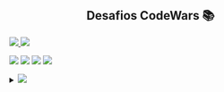 <h2 align="center">Desafios CodeWars 📚</h2>

<p align="left">
  <a href="https://www.codewars.com/users/Eri%20Fran%C3%A7a/completed">
    <img src="https://www.codewars.com/users/Eri%20Fran%C3%A7a/badges/micro" /> 
    <Img src="https://img.shields.io/badge/javascript-%23323330.svg?style=for-the-badge&logo=javascript&logoColor=%23F7DF1E"/>
  </a>
  <p align="left">
  <img src="github/repo-size/EriFranca/Desafios-CodeWars" /> 
  <img src="https://img.shields.io/tokei/lines/github/EriFranca/Desafios-CodeWars" /> 
  <img src="https://img.shields.io/github/languages/count/EriFranca/Desafios-CodeWars" /> 
  <img src="https://img.shields.io/github/languages/top/EriFranca/Desafios-CodeWars" /> 
</p>

<!-- JavaScript -->
<details> 
    <summary><strong><Img src="https://img.shields.io/badge/javascript-%23323330.svg?style=for-the-badge&logo=javascript&logoColor=%23F7DF1E"/></strong></summary>
    <br />
        <!-- Introdução a Programação -->
        <table border=1>
            <tr>
                <th colspan="4">Kata 7 em Javascript</th>
            </tr>
            <tr>
                <th colspan="4"></th>
            </tr>
            <tr>
                <th>Etapa</th>
                <th>Desafio</th>
                <th>Solução</th>
                <th>Status</th>
            </tr>
            <tr>
                <td align="center">01</td>
                <td></td>
                <td><a href="">Código</a></td>
                <td align="center">✅</td>
            </tr>
            <tr>
                <td align="center">02</td>
                <td></td>
                <td><a href="">Código</a></td>
                <td align="center">✅</td>
            </tr>
            <tr>
                <td align="center">03</td>
                <td></td>
                <td><a href="h">Código</a></td>
                <td align="center">✅</td>
            </tr>
        </table>
       
</details>
